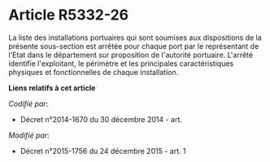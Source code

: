 # Article R5332-26

La liste des installations portuaires qui sont soumises aux dispositions de la présente sous-section est arrêtée pour chaque
port par le représentant de l'Etat dans le département sur proposition de l'autorité portuaire. L'arrêté identifie
l'exploitant, le périmètre et les principales caractéristiques physiques et fonctionnelles de chaque installation.

**Liens relatifs à cet article**

_Codifié par_:

  - Décret n°2014-1670 du 30 décembre 2014 - art.

_Modifié par_:

  - Décret n°2015-1756 du 24 décembre 2015 - art. 1
